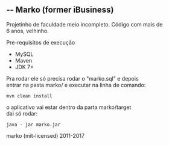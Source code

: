 -- Marko (former iBusiness)
---------------------------

Projetinho de faculdade meio incompleto. Código com mais de  
6 anos, velhinho.  

Pre-requisitos de execução
  - MySQL
  - Maven
  - JDK 7+

Pra rodar ele só precisa rodar o "marko.sql" e depois  
entrar na pasta marko/ e executar na linha de comando:

```mvn clean install```

o aplicativo vai estar dentro da parta marko/target  
dai só rodar:

```java - jar marko.jar```

marko (mit-licensed) 2011-2017